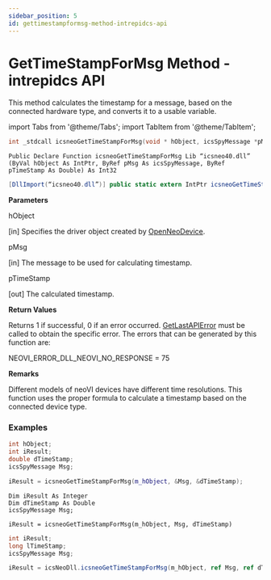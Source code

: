 ```yaml
---
sidebar_position: 5
id: gettimestampformsg-method-intrepidcs-api
---
```


# GetTimeStampForMsg Method - intrepidcs API

This method calculates the timestamp for a message, based on the connected hardware type, and converts it to a usable variable.

import Tabs from '@theme/Tabs';
import TabItem from '@theme/TabItem';

<Tabs>
<TabItem value="cpp" label="C/C++ Declare" default>

```cpp
int _stdcall icsneoGetTimeStampForMsg(void * hObject, icsSpyMessage *pMsg, icsSpyMessage *pMsg, double *pTimeStamp);
```
</TabItem>

<TabItem value="vbnet" label="Visual Basic .NET Declare">

```vbnet
Public Declare Function icsneoGetTimeStampForMsg Lib “icsneo40.dll” (ByVal hObject As IntPtr, ByRef pMsg As icsSpyMessage, ByRef pTimeStamp As Double) As Int32
```
</TabItem>

<TabItem value="c#" label="C# Declare">

```csharp
[DllImport(“icsneo40.dll”)] public static extern IntPtr icsneoGetTimeStampForMsg(Int32 hObject, ref icsSpyMessage pMsg, ref double pTimeStamp);
```
</TabItem>
</Tabs>

**Parameters**

hObject

\[in] Specifies the driver object created by [OpenNeoDevice](/win32-api-overview-intrepidcs-api/basic-functions-overview-intrepidcs-api/openneodevice-method-intrepidcs-api).

pMsg

\[in] The message to be used for calculating timestamp.

pTimeStamp

\[out] The calculated timestamp.

**Return Values**

Returns 1 if successful, 0 if an error occurred. [GetLastAPIError](../error-functions-overview-intrepidcs-api/getlastapierror-method-intrepidcs-api) must be called to obtain the specific error. The errors that can be generated by this function are:

NEOVI\_ERROR\_DLL\_NEOVI\_NO\_RESPONSE = 75

**Remarks**

Different models of neoVI devices have different time resolutions. This function uses the proper formula to calculate a timestamp based on the connected device type.

### Examples

<Tabs>
<TabItem value="cpp" label="C/C++ Example" default>

```cpp
int hObject;
int iResult;
double dTimeStamp;
icsSpyMessage Msg;

iResult = icsneoGetTimeStampForMsg(m_hObject, &Msg, &dTimeStamp);
```
</TabItem>

<TabItem value="vbnet" label="Visual Basic .NET Example">

```vbnet
Dim iResult As Integer
Dim dTimeStamp As Double
icsSpyMessage Msg;

iResult = icsneoGetTimeStampForMsg(m_hObject, Msg, dTimeStamp)
```
</TabItem>

<TabItem value="c#" label="C# Example">

```csharp
int iResult;
long lTimeStamp;
icsSpyMessage Msg;

iResult = icsNeoDll.icsneoGetTimeStampForMsg(m_hObject, ref Msg, ref dTimeStamp);
```
</TabItem>
</Tabs>